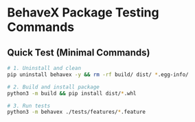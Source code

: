 # BehaveX Package Testing Commands

## Quick Test (Minimal Commands)

```bash
# 1. Uninstall and clean
pip uninstall behavex -y && rm -rf build/ dist/ *.egg-info/

# 2. Build and install package
python3 -m build && pip install dist/*.whl

# 3. Run tests
python3 -m behavex ./tests/features/*.feature
```
